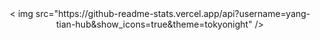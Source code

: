 <div align="center"> < img src="https://github-readme-stats.vercel.app/api?username=yang-tian-hub&show_icons=true&theme=tokyonight" /> </div>
